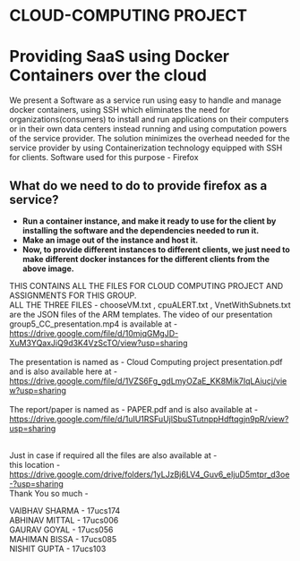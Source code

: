 # CLOUD-COMPUTING PROJECT
# Providing SaaS using Docker Containers over the cloud
We present a Software as a service run using easy to handle and manage docker containers, using SSH which eliminates the need for organizations(consumers) to install and run applications on their computers or in their own data centers instead running and using computation powers of the service provider.
The solution minimizes the overhead needed for the service provider by using Containerization technology equipped with SSH for clients.
Software used for this purpose - Firefox

## What do we need to do to provide firefox as a service?

- **Run a container instance, and make it ready to use for the client by installing the software and the dependencies needed to run it.**
- **Make an image out of the instance and host it.**
- **Now, to provide different instances to different clients, we just need to make different docker instances for the different clients from the above image.**


THIS CONTAINS ALL THE FILES FOR CLOUD COMPUTING PROJECT AND ASSIGNMENTS FOR THIS GROUP. <br />
ALL THE THREE FILES - chooseVM.txt , cpuALERT.txt , VnetWithSubnets.txt are the JSON files of the ARM templates. 
The video of our presentation group5_CC_presentation.mp4 is available at - <br />
https://drive.google.com/file/d/10mjqGMgJD-XuM3YQaxJiQ9d3K4VzScTO/view?usp=sharing <br />
<br />
The presentation is named as - Cloud Computing project presentation.pdf and is  also available here at -<br />
https://drive.google.com/file/d/1VZS6Fg_gdLmyOZaE_KK8Mik7IqLAiucj/view?usp=sharing<br />
<br />
The report/paper is named as - PAPER.pdf and is also  available at - <br />
https://drive.google.com/file/d/1uIU1RSFuUjlSbuSTutnppHdftqgjn9pR/view?usp=sharing <br />
<br />


Just in case if required all the files are also available at - <br />
 this location - https://drive.google.com/drive/folders/1yLJzBj6LV4_Guv6_eIjuD5mtpr_d3oe-?usp=sharing <br />
Thank You so much - <br />

VAIBHAV SHARMA - 17ucs174<br />
ABHINAV MITTAL - 17ucs006<br />
GAURAV GOYAL - 17ucs056<br />
MAHIMAN BISSA - 17ucs085<br />
NISHIT GUPTA - 17ucs103<br />

